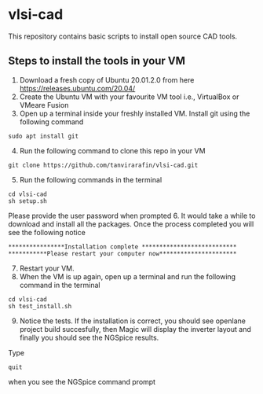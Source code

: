 # vlsi-cad

This repository contains basic scripts to install open source CAD tools.

## Steps to install the tools in your VM

1. Download a fresh copy of Ubuntu 20.01.2.0 from here https://releases.ubuntu.com/20.04/
2. Create the Ubuntu VM with your favourite VM tool i.e., VirtualBox or VMeare Fusion
3. Open up a terminal inside your freshly installed VM. Install git using the following command
```
sudo apt install git
```
4. Run the following command to clone this repo in your VM
``` 
git clone https://github.com/tanvirarafin/vlsi-cad.git
```
5. Run the following commands in the terminal

```
cd vlsi-cad
sh setup.sh
```
Please provide the user password when prompted
6. It would take a while to download and install all the packages. Once the process completed you will see the following notice
```
****************Installation complete ***************************
***********Please restart your computer now**********************
```
7. Restart your VM.
8. When the VM is up again, open up a terminal and run the following command in the terminal
```
cd vlsi-cad
sh test_install.sh
```
9. Notice the tests. If the installation is correct, you should see openlane project build succesfully, then Magic will display the inverter layout and finally you should see the NGSpice results.  

Type 
``` 
quit
```
when you see the NGSpice command prompt

